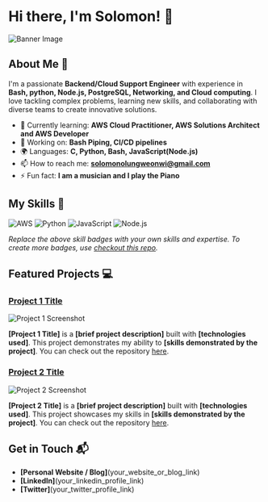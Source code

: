 # Hi there, I'm Solomon! 👋

![Banner Image](your_banner_image_url_here)

## About Me 🚀

I'm a passionate **Backend/Cloud Support Engineer** with experience in **Bash, python, Node.js, PostgreSQL, Networking, and Cloud computing**. I love tackling complex problems, learning new skills, and collaborating with diverse teams to create innovative solutions.

- 🌱 Currently learning: **AWS Cloud Practitioner, AWS Solutions Architect and AWS Developer**
- 🔭 Working on: **Bash Piping, CI/CD pipelines**
- 🌍 Languages: **C, Python, Bash, JavaScript(Node.js)**
- 📫 How to reach me: **solomonolungweonwi@gmail.com**
- ⚡ Fun fact: **I am a musician and I play the Piano**

## My Skills 🧠
![AWS](https://img.shields.io/badge/Amazon_Web_Services-FF9900?style=for-the-badge&logo=amazonwebservices&logoColor=white)
![Python](https://img.shields.io/badge/Python-FFD43B?style=for-the-badge&logo=python&logoColor=blue)
![JavaScript](https://img.shields.io/badge/-JavaScript-F7DF1E?style=flat-square&logo=javascript&logoColor=black)
![Node.js](https://img.shields.io/badge/-Node.js-339933?style=flat-square&logo=node.js&logoColor=white)

*Replace the above skill badges with your own skills and expertise. To create more badges, use [checkout this repo](https://github.com/alexandresanlim/Badges4-README.md-Profile).*

## Featured Projects 💻

### [Project 1 Title](project_1_link)

![Project 1 Screenshot](project_1_screenshot_url)

**[Project 1 Title]** is a **[brief project description]** built with **[technologies used]**. This project demonstrates my ability to **[skills demonstrated by the project]**. You can check out the repository [here](project_1_repository_link).

### [Project 2 Title](project_2_link)

![Project 2 Screenshot](project_2_screenshot_url)

**[Project 2 Title]** is a **[brief project description]** built with **[technologies used]**. This project showcases my skills in **[skills demonstrated by the project]**. You can check out the repository [here](project_2_repository_link).

## Get in Touch 📬

- **[Personal Website / Blog]**(your_website_or_blog_link)
- **[LinkedIn]**(your_linkedin_profile_link)
- **[Twitter]**(your_twitter_profile_link)


